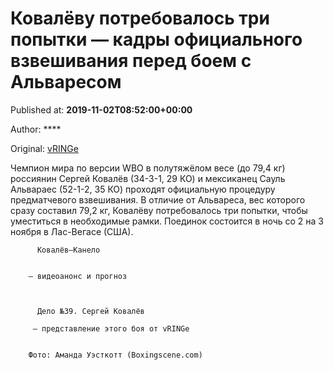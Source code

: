 
# Ковалёву потребовалось три попытки — кадры официального взвешивания перед боем с Альваресом

Published at: **2019-11-02T08:52:00+00:00**

Author: ****

Original: [vRINGe](https://vringe.com/photo/129106-kovalyevu-potrebovalos-tri-popytki-kadry-ofitsialnogo-vzveshivaniya-pered-boem-s-alvaresom.htm)

Чемпион мира по версии WBO в полутяжёлом весе (до 79,4 кг) россиянин Сергей Ковалёв (34-3-1, 29 КО) и мексиканец Сауль Альвараес (52-1-2, 35 КО) проходят официальную процедуру предматчевого взвешивания.
В отличие от Альвареса, вес которого сразу составил 79,2 кг, Ковалёву потребовалось три попытки, чтобы уместиться в необходимые рамки.
Поединок состоится в ночь со 2 на 3 ноября в Лас-Вегасе (США).

        
          Ковалёв–Канело
        
         
        — видеоанонс и прогноз
        
        
        
          Дело №39. Сергей Ковалёв
        
         — представление этого боя от vRINGe
      

        Фото: Аманда Уэсткотт (Boxingscene.com)
      
